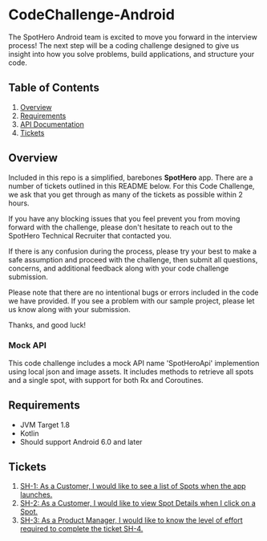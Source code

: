 # CodeChallenge-Android

The SpotHero Android team is excited to move you forward in the interview process! The next step will be a coding challenge designed to give us insight into how you solve problems, build applications, and structure your code.

## Table of Contents

1. [Overview](#overview)
2. [Requirements](#requirements)
3. [API Documentation](#api-documentation)
4. [Tickets](#tickets)

## Overview

Included in this repo is a simplified, barebones **SpotHero** app. There are a number of tickets outlined in this README below. For this Code Challenge, we ask that you get through as many of the tickets as possible within 2 hours.

If you have any blocking issues that you feel prevent you from moving forward with the challenge, please don't hesitate to reach out to the SpotHero Technical Recruiter that contacted you.

If there is any confusion during the process, please try your best to make a safe assumption and proceed with the challenge, then submit all questions, concerns, and additional feedback along with your code challenge submission.

Please note that there are no intentional bugs or errors included in the code we have provided. If you see a problem with our sample project, please let us know along with your submission.

Thanks, and good luck!

### Mock API

This code challenge includes a mock API name 'SpotHeroApi' implemention using local json and image assets. It includes methods to retrieve all spots and a single spot, with support for both Rx and Coroutines.

## Requirements

* JVM Target 1.8
* Kotlin
* Should support Android 6.0 and later

## Tickets

1. [SH-1: As a Customer, I would like to see a list of Spots when the app launches.](/docs/ticket-sh1)
2. [SH-2: As a Customer, I would like to view Spot Details when I click on a Spot.](/docs/ticket-sh2)
3. [SH-3: As a Product Manager, I would like to know the level of effort required to complete the ticket SH-4.](/docs/ticket-sh3)
